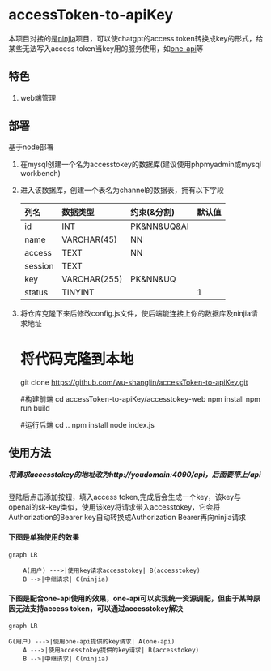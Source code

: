 # **accessToken-to-apiKey**

本项目对接的是[ninjia](https://github.com/gngpp/ninja)项目，可以使chatgpt的access token转换成key的形式，给某些无法写入access token当key用的服务使用，如[one-api](https://github.com/songquanpeng/one-api)等

## 特色

1.  web端管理

## 部署

基于node部署

1.  在mysql创建一个名为accesstokey的数据库(建议使用phpmyadmin或mysql workbench)
2.  进入该数据库，创建一个表名为channel的数据表，拥有以下字段

    | 列名      | 数据类型         | 约束(&分割)        | 默认值 |
    | :------ | :----------- | :------------- | :-- |
    | id      | INT          | PK\&NN\&UQ\&AI |     |
    | name    | VARCHAR(45)  | NN             |     |
    | access  | TEXT         | NN             |     |
    | session | TEXT         |                |     |
    | key     | VARCHAR(255) | PK\&NN\&UQ     |     |
    | status  | TINYINT      |                | 1   |
3.  将仓库克隆下来后修改config.js文件，使后端能连接上你的数据库及ninjia请求地址



    # 将代码克隆到本地
    git clone https://github.com/wu-shanglin/accessToken-to-apiKey.git

    #构建前端
    cd accessToken-to-apiKey/accesstokey-web
    npm install
    npm run build

    #运行后端
    cd ..
    npm install
    node index.js

## 使用方法

##### **将请求accesstokey的地址改为http\://youdomain:4090/api，后面要带上/api**

登陆后点击添加按钮，填入access token,完成后会生成一个key，该key与openai的sk-key类似，使用该key将请求带入accesstokey，它会将Authorization的Bearer key自动转换成Authorization Bearer再向ninjia请求

#### 下图是单独使用的效果

```mermaid
graph LR

    A(用户) --->|使用key请求accesstokey| B(accesstokey)
    B -->|中继请求| C(ninjia)

```

#### 下图是配合one-api使用的效果，one-api可以实现统一资源调配，但由于某种原因无法支持access token，可以通过accesstokey解决

```mermaid
graph LR

G(用户) --->|使用one-api提供的key请求| A(one-api)
    A --->|使用accesstokey提供的key请求| B(accesstokey)
    B -->|中继请求| C(ninjia)

```

